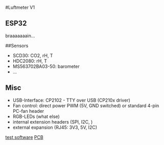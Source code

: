 #Luftmeter
V1

## ESP32
braaaaaaain...


##Sensors
* SCD30: CO2, rH, T
* HDC2080: rH, T
* MS563702BA03-50: barometer
* ...

## Misc
* USB-Interface: CP2102 - TTY over USB (CP210x driver)
* Fan control: direct power PWM (5V, GND switched) or standard 4-pin PC-fan header
* RGB-LEDs (what else)
* internal extension headers (SPI, I2C, )
* external expansion  (RJ45: 3V3, 5V, I2C)


[test software](testfirmware/)
[PCB](PCB/)
